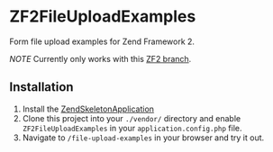 ZF2FileUploadExamples
=====================

Form file upload examples for Zend Framework 2.

*NOTE* Currently only works with this [ZF2 branch](https://github.com/cgmartin/zf2/tree/feature/form-file).

Installation
------------

1. Install the [ZendSkeletonApplication](https://github.com/zendframework/ZendSkeletonApplication)
2. Clone this project into your `./vendor/` directory and enable `ZF2FileUploadExamples` in your
   `application.config.php` file.
3. Navigate to `/file-upload-examples` in your browser and try it out.

